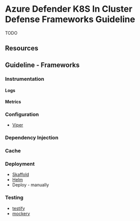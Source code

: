 # Azure Defender K8S In Cluster Defense Frameworks Guideline

TODO

## Resources

## Guideline - Frameworks

### Instrumentation

#### Logs

#### Metrics

### Configuration

- [Viper](https://github.com/spf13/viper)

### Dependency Injection

### Cache

### Deployment

- [Skaffold](https://github.com/GoogleContainerTools/skaffold)
- [Helm](https://helm.sh/)
- Deploy - manually

### Testing

- [testify](https://github.com/stretchr/testify)
- [mockery](https://github.com/vektra/mockery)
